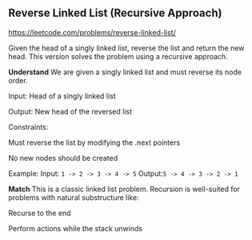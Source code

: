 ## Reverse Linked List (Recursive Approach)
https://leetcode.com/problems/reverse-linked-list/

Given the head of a singly linked list, reverse the list and return the new head. This version solves the problem using a recursive approach.

**Understand**
We are given a singly linked list and must reverse its node order.

Input: Head of a singly linked list

Output: New head of the reversed list

Constraints:

Must reverse the list by modifying the .next pointers

No new nodes should be created

Example:
Input: `1 -> 2 -> 3 -> 4 -> 5`
Output:`5 -> 4 -> 3 -> 2 -> 1`

**Match**
This is a classic linked list problem.
Recursion is well-suited for problems with natural substructure like:

Recurse to the end

Perform actions while the stack unwinds


